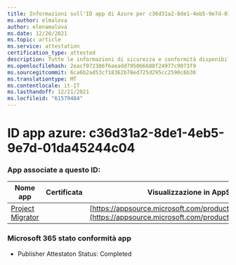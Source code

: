 ```yaml
---
title: Informazioni sull'ID app di Azure per c36d31a2-8de1-4eb5-9e7d-01da45244c04
ms.author: elmalova
author: elenamalova
ms.date: 12/20/2021
ms.topic: article
ms.service: attestation
certification_type: attested
description: Tutte le informazioni di sicurezza e conformità disponibili per c36d31a2-8de1-4eb5-9e7d-01da45244c04.
ms.openlocfilehash: 2eacf072306f6aeadd795066688f24977c9073f9
ms.sourcegitcommit: 6ca6b2ad53cf18362b78ed725d295cc2590c6b36
ms.translationtype: MT
ms.contentlocale: it-IT
ms.lasthandoff: 12/21/2021
ms.locfileid: "61579484"
---
```

# <a name="azure-app-id-c36d31a2-8de1-4eb5-9e7d-01da45244c04"></a>ID app azure: c36d31a2-8de1-4eb5-9e7d-01da45244c04


### <a name="apps-associated-with-this-id"></a>App associate a questo ID:
| **Nome app** | **Certificata** | **Visualizzazione in AppSource** |
|--------------|---------------|-----------------------|
| [Project Migrator](https://docs.microsoft.com/microsoft-365-app-certification/forward/WA200003160) |  | [https://appsource.microsoft.com/product/office/WA200003160](https://appsource.microsoft.com/product/office/WA200003160) |

### <a name="microsoft-365-app-compliance-status"></a>Microsoft 365 stato conformità app
- Publisher Attestaton Status: Completed
